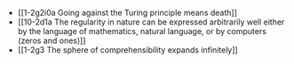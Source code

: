 - [[1-2g2i0a Going against the Turing principle means death]]
- [[10-2d1a The regularity in nature can be expressed arbitrarily well either by the language of mathematics, natural language, or by computers (zeros and ones)]]
- [[1-2g3 The sphere of comprehensibility expands infinitely]]
